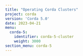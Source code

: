 ```yaml
---
title: "Operating Corda Clusters"
project: corda
version: 'Corda 5.0'
date: 2023-04-21
menu:
  corda-5:
    identifier: corda-5-cluster
    weight: 3000
section_menu: corda-5
---
```

